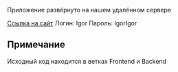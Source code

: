 Приложение развёрнуто на нашем удалённом сервере

[Ссылка на сайт](http://128.68.56.25:3000)
Логин: Igor
Пароль: IgorIgor

## Примечание
Исходный код находится в ветках Frontend и Backend
